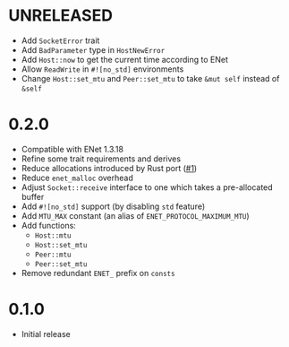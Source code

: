 # UNRELEASED
- Add `SocketError` trait
- Add `BadParameter` type in `HostNewError`
- Add `Host::now` to get the current time according to ENet
- Allow `ReadWrite` in `#![no_std]` environments
- Change `Host::set_mtu` and `Peer::set_mtu` to take `&mut self` instead of `&self`

# 0.2.0
- Compatible with ENet 1.3.18
- Refine some trait requirements and derives
- Reduce allocations introduced by Rust port ([#1](https://github.com/jabuwu/rusty_enet/issues/1))
- Reduce `enet_malloc` overhead
- Adjust `Socket::receive` interface to one which takes a pre-allocated buffer
- Add `#![no_std]` support (by disabling `std` feature)
- Add `MTU_MAX` constant (an alias of `ENET_PROTOCOL_MAXIMUM_MTU`)
- Add functions:
  - `Host::mtu`
  - `Host::set_mtu`
  - `Peer::mtu`
  - `Peer::set_mtu`
- Remove redundant `ENET_` prefix on `consts`

# 0.1.0
- Initial release
